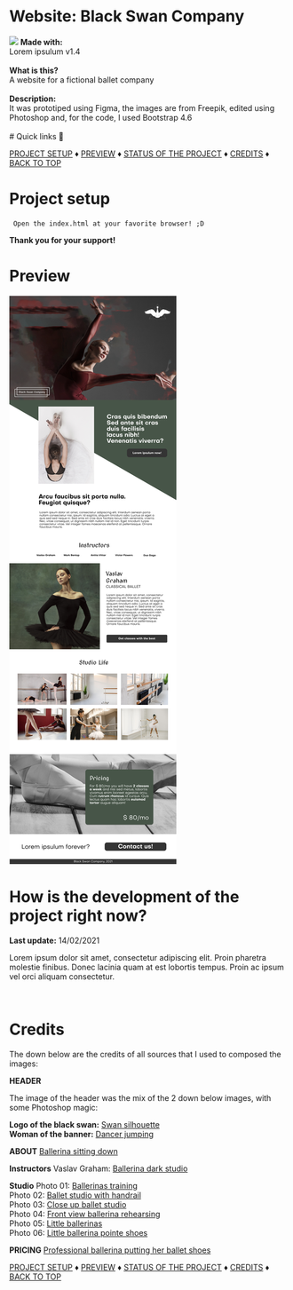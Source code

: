 # Website: Black Swan Company
<img src="src/img/readme/mockup_desktop.png" />
<b>Made with:</b><br/>
Lorem ipsulum v1.4
<br/><br/>
<b>What is this?</b><br/>
A website for a fictional ballet company
<br/><br/>
<b>Description:</b><br/>
It was prototiped using Figma, the images are from Freepik, edited using Photoshop
and, for the code, I used Bootstrap 4.6
<br/><br/>
# Quick links &#128150;
<div>
  
[PROJECT SETUP](#Project-setup) &diams; [PREVIEW](#Preview) &diams; [STATUS OF THE PROJECT](#How-is-the-development-of-the-project-right-now) &diams; [CREDITS](#Credits) &diams; [BACK TO TOP](#Website-Black-Swan-Company)

<div>

# Project setup
```
 Open the index.html at your favorite browser! ;D
```

<b>Thank you for your support!</b>

# Preview
<img src="src/img/readme/overview_desktop.png" alt="Black Swan Company" />


# How is the development of the project right now?
<b>Last update:</b> 14/02/2021

Lorem ipsum dolor sit amet, consectetur adipiscing elit. Proin pharetra molestie finibus. Donec lacinia quam at est lobortis tempus. Proin ac ipsum vel orci aliquam consectetur.

<br/>

# Credits

The down below are the credits of all sources that I used to composed the images:

<b>HEADER</b>

The image of the header was the mix of the 2 down below images, with some Photoshop magic:

<b>Logo of the black swan:</b>
<a href="https://www.freepik.com/free-vector/swan-silhouette-concept_7327566.htm" target="_blank">Swan silhouette</a>
<br>
<b>Woman of the banner:</b>
<a href="https://www.freepik.com/free-photo/young-beautiful-modern-style-dancer-jumping_8679628.htm" target="_blank">Dancer jumping</a>

<b>ABOUT</b>
<a href="https://www.freepik.com/free-photo/ballerina-dancer-sitting-down-with-her-legs-crossed_7932597.htm#position=29" target="_blank">Ballerina sitting down</a>

<b>Instructors</b>
Vaslav Graham: <a href="https://www.freepik.com/free-photo/young-graceful-tender-ballerina-dark-studio_8821590.htm" target="_blank">Ballerina dark studio</a>

<b>Studio</b>
Photo 01: <a href="https://www.freepik.com/free-photo/professional-ballerinas-training-together-with-pointe-shoes-leotards_12059939.htm" target="_blank">Ballerinas training</a><br>
Photo 02: <a href="https://www.freepik.com/free-photo/professional-ballet-studio-with-handrail_7076802.htm#page=1&query=studio%20ballet&position=9" target="_blank">Ballet studio with handrail</a><br>
Photo 03: <a href="https://www.freepik.com/free-photo/close-up-ballet-studio-handrail_7076831.htm" target="_blank">Close up ballet studio</a><br>
Photo 04: <a href="https://www.freepik.com/free-photo/front-view-ballerina-rehearsing-floor_12059892.htm" target="_blank">Front view ballerina rehearsing</a><br>
Photo 05: <a href="https://www.freepik.com/free-photo/cute-little-ballerinas-pink-ballet-costume-children-pointe-shoes-is-dancing-room-kid-dance-class-with-teacher_11799899.htm#page=1&query=studio%20ballet&position=22" target="_blank">Little ballerinas</a><br>
Photo 06: <a href="https://www.freepik.com/free-photo/cute-little-ballerina-pink-ballet-costume-child-pointe-shoes-is-dancing-room-kid-dance-class_11155275.htm" target="_blank">Little ballerina pointe shoes</a><br>

<b>PRICING</b>
<a href="https://www.freepik.com/free-photo/professional-ballerina-putting-her-ballet-shoes_8679374.htm" target="_blank">Professional ballerina putting her ballet shoes</a>

<div>
  
[PROJECT SETUP](#Project-setup) &diams; [PREVIEW](#Preview) &diams; [STATUS OF THE PROJECT](#How-is-the-development-of-the-project-right-now) &diams; [CREDITS](#Credits) &diams; [BACK TO TOP](#Website-Black-Swan-Company)

<div>


